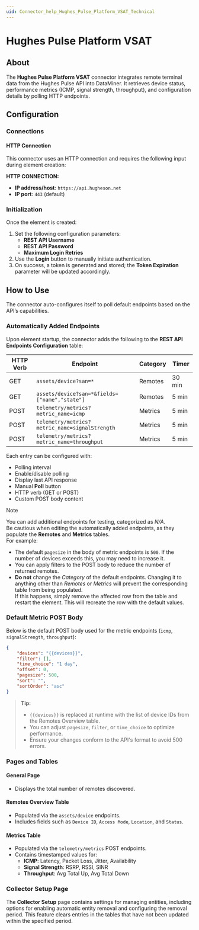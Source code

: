 ```yaml
---
uid: Connector_help_Hughes_Pulse_Platform_VSAT_Technical
---
```


# Hughes Pulse Platform VSAT

## About

The **Hughes Pulse Platform VSAT** connector integrates remote terminal data from the Hughes Pulse API into DataMiner. It retrieves device status, performance metrics (ICMP, signal strength, throughput), and configuration details by polling HTTP endpoints.

## Configuration

### Connections

#### HTTP Connection

This connector uses an HTTP connection and requires the following input during element creation:

**HTTP CONNECTION:**

- **IP address/host**: `https://api.hugheson.net`
- **IP port**: `443` (default)

### Initialization

Once the element is created:

1. Set the following configuration parameters:
   - **REST API Username**
   - **REST API Password**
   - **Maximum Login Retries**
2. Use the **Login** button to manually initiate authentication.
3. On success, a token is generated and stored; the **Token Expiration** parameter will be updated accordingly.

## How to Use

The connector auto-configures itself to poll default endpoints based on the API’s capabilities.

### Automatically Added Endpoints

Upon element startup, the connector adds the following to the **REST API Endpoints Configuration** table:

| HTTP Verb | Endpoint                                                  | Category | Timer   |
|-----------|-----------------------------------------------------------|----------|---------|
| GET       | `assets/device?san=*`                                     | Remotes  | 30 min  |
| GET       | `assets/device?san=*&fields=["name","state"]`             | Remotes  | 5 min   |
| POST      | `telemetry/metrics?metric_name=icmp`                      | Metrics  | 5 min   |
| POST      | `telemetry/metrics?metric_name=signalStrength`            | Metrics  | 5 min   |
| POST      | `telemetry/metrics?metric_name=throughput`                | Metrics  | 5 min   |

Each entry can be configured with:
- Polling interval
- Enable/disable polling
- Display last API response
- Manual **Poll** button
- HTTP verb (GET or POST)
- Custom POST body content

> [!NOTE] 
> You can add additional endpoints for testing, categorized as *N/A*.  
> Be cautious when editing the automatically added endpoints, as they populate the **Remotes** and **Metrics** tables.  
> For example:
> - The default `pagesize` in the body of metric endpoints is `500`. If the number of devices exceeds this, you may need to increase it.
> - You can apply filters to the POST body to reduce the number of returned remotes.
> - **Do not** change the *Category* of the default endpoints. Changing it to anything other than *Remotes* or *Metrics* will prevent the corresponding table from being populated.  
>   If this happens, simply remove the affected row from the table and restart the element. This will recreate the row with the default values.

### Default Metric POST Body

Below is the default POST body used for the metric endpoints (`icmp`, `signalStrength`, `throughput`):

```json
{
    "devices": "{{devices}}",
    "filter": [],
    "time_choice": "1 day",
    "offset": 0,
    "pagesize": 500,
    "sort": "",
    "sortOrder": "asc"
}
```

> **Tip:**  
> - `{{devices}}` is replaced at runtime with the list of device IDs from the Remotes Overview table.  
> - You can adjust `pagesize`, `filter`, or `time_choice` to optimize performance.  
> - Ensure your changes conform to the API's format to avoid 500 errors.

### Pages and Tables

#### General Page
- Displays the total number of remotes discovered.

#### Remotes Overview Table
- Populated via the `assets/device` endpoints.
- Includes fields such as `Device ID`, `Access Mode`, `Location`, and `Status`.

#### Metrics Table
- Populated via the `telemetry/metrics` POST endpoints.
- Contains timestamped values for:
  - **ICMP**: Latency, Packet Loss, Jitter, Availability
  - **Signal Strength**: RSRP, RSSI, SINR
  - **Throughput**: Avg Total Up, Avg Total Down

### Collector Setup Page

The **Collector Setup** page contains settings for managing entities, including options for enabling automatic entity removal and configuring the removal period. This feature clears entries in the tables that have not been updated within the specified period.